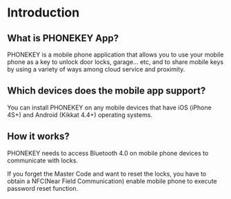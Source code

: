 # Introduction

## What is PHONEKEY App?

PHONEKEY is a mobile phone application that allows you to use your mobile phone as a key to unlock door locks, garage... etc, and to share mobile keys by using a variety of ways among cloud service and proximity.

## Which devices does the mobile app support?

You can install PHONEKEY on any mobile devices that have iOS \(iPhone 4S+\) and Android \(Kikkat 4.4+\) operating systems.

## How it works?

PHONEKEY needs to access Bluetooth 4.0 on mobile phone devices to communicate with locks.

If you forget the Master Code and want to reset the locks, you have to obtain a NFC\(Near Field Communication\) enable mobile phone to execute password reset function.

